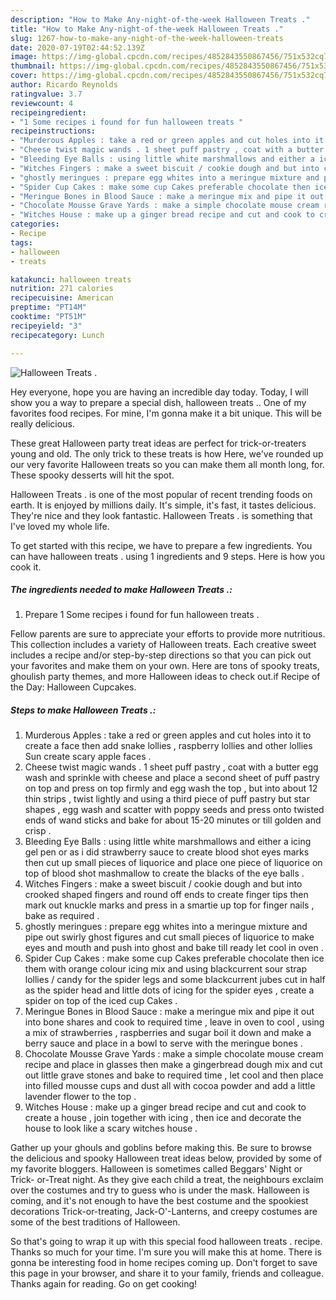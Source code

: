 ```yaml
---
description: "How to Make Any-night-of-the-week Halloween Treats ."
title: "How to Make Any-night-of-the-week Halloween Treats ."
slug: 1267-how-to-make-any-night-of-the-week-halloween-treats
date: 2020-07-19T02:44:52.139Z
image: https://img-global.cpcdn.com/recipes/4852843550867456/751x532cq70/halloween-treats-recipe-main-photo.jpg
thumbnail: https://img-global.cpcdn.com/recipes/4852843550867456/751x532cq70/halloween-treats-recipe-main-photo.jpg
cover: https://img-global.cpcdn.com/recipes/4852843550867456/751x532cq70/halloween-treats-recipe-main-photo.jpg
author: Ricardo Reynolds
ratingvalue: 3.7
reviewcount: 4
recipeingredient:
- "1 Some recipes i found for fun halloween treats "
recipeinstructions:
- "Murderous Apples : take a red or green apples and cut holes into it to create a face then add snake lollies , raspberry lollies and other lollies Sun create scary apple faces ."
- "Cheese twist magic wands . 1 sheet puff pastry , coat with a butter egg wash and sprinkle with cheese and place a second sheet of puff pastry on top and press on top firmly and egg wash the top , but into about 12 thin strips , twist lightly and using a third piece of puff pastry but star shapes , egg wash and scatter with poppy seeds and press onto twisted ends of wand sticks and bake for about 15-20 minutes or till golden and crisp ."
- "Bleeding Eye Balls : using little white marshmallows and either a icing gel pen or as i did strawberry sauce to create blood shot eyes marks then cut up small pieces of liquorice and place one piece of liquorice on top of blood shot mashmallow to create the blacks of the eye balls ."
- "Witches Fingers : make a sweet biscuit / cookie dough and but into crooked shaped fingers and round off ends to create finger tips then mark out knuckle marks and press in a smartie up top for finger nails , bake as required ."
- "ghostly meringues : prepare egg whites into a meringue mixture and pipe out swirly ghost figures and cut small pieces of liquorice to make eyes and mouth and push into ghost and bake till ready let cool in oven ."
- "Spider Cup Cakes : make some cup Cakes preferable chocolate then ice them with orange colour icing mix and using blackcurrent sour strap lollies / candy for the spider legs and some blackcurrent jubes cut in half as the spider head and little dots of icing for the spider eyes , create a spider on top of the iced cup Cakes ."
- "Meringue Bones in Blood Sauce : make a meringue mix and pipe it out into bone shares and cook to required time , leave in oven to cool , using a mix of strawberries , raspberries and sugar boil it down and make a berry sauce and place in a bowl to serve with the meringue bones ."
- "Chocolate Mousse Grave Yards : make a simple chocolate mouse cream recipe and place in glasses then make a gingerbread dough mix and cut out little grave stones and bake to required time , let cool and then place into filled mousse cups and dust all with cocoa powder and add a little lavender flower to the top ."
- "Witches House : make up a ginger bread recipe and cut and cook to create a house , join together with icing , then ice and decorate the house to look like a scary witches house ."
categories:
- Recipe
tags:
- halloween
- treats

katakunci: halloween treats 
nutrition: 271 calories
recipecuisine: American
preptime: "PT14M"
cooktime: "PT51M"
recipeyield: "3"
recipecategory: Lunch

---
```



![Halloween Treats .](https://img-global.cpcdn.com/recipes/4852843550867456/751x532cq70/halloween-treats-recipe-main-photo.jpg)

Hey everyone, hope you are having an incredible day today. Today, I will show you a way to prepare a special dish, halloween treats .. One of my favorites food recipes. For mine, I'm gonna make it a bit unique. This will be really delicious.

These great Halloween party treat ideas are perfect for trick-or-treaters young and old. The only trick to these treats is how Here, we&#39;ve rounded up our very favorite Halloween treats so you can make them all month long, for. These spooky desserts will hit the spot.

Halloween Treats . is one of the most popular of recent trending foods on earth. It is enjoyed by millions daily. It's simple, it's fast, it tastes delicious. They're nice and they look fantastic. Halloween Treats . is something that I've loved my whole life.


To get started with this recipe, we have to prepare a few ingredients. You can have halloween treats . using 1 ingredients and 9 steps. Here is how you cook it.

<!--inarticleads1-->

##### The ingredients needed to make Halloween Treats .:

1. Prepare 1 Some recipes i found for fun halloween treats .


Fellow parents are sure to appreciate your efforts to provide more nutritious. This collection includes a variety of Halloween treats. Each creative sweet includes a recipe and/or step-by-step directions so that you can pick out your favorites and make them on your own. Here are tons of spooky treats, ghoulish party themes, and more Halloween ideas to check out.if Recipe of the Day: Halloween Cupcakes. 

<!--inarticleads2-->

##### Steps to make Halloween Treats .:

1. Murderous Apples : take a red or green apples and cut holes into it to create a face then add snake lollies , raspberry lollies and other lollies Sun create scary apple faces .
1. Cheese twist magic wands . 1 sheet puff pastry , coat with a butter egg wash and sprinkle with cheese and place a second sheet of puff pastry on top and press on top firmly and egg wash the top , but into about 12 thin strips , twist lightly and using a third piece of puff pastry but star shapes , egg wash and scatter with poppy seeds and press onto twisted ends of wand sticks and bake for about 15-20 minutes or till golden and crisp .
1. Bleeding Eye Balls : using little white marshmallows and either a icing gel pen or as i did strawberry sauce to create blood shot eyes marks then cut up small pieces of liquorice and place one piece of liquorice on top of blood shot mashmallow to create the blacks of the eye balls .
1. Witches Fingers : make a sweet biscuit / cookie dough and but into crooked shaped fingers and round off ends to create finger tips then mark out knuckle marks and press in a smartie up top for finger nails , bake as required .
1. ghostly meringues : prepare egg whites into a meringue mixture and pipe out swirly ghost figures and cut small pieces of liquorice to make eyes and mouth and push into ghost and bake till ready let cool in oven .
1. Spider Cup Cakes : make some cup Cakes preferable chocolate then ice them with orange colour icing mix and using blackcurrent sour strap lollies / candy for the spider legs and some blackcurrent jubes cut in half as the spider head and little dots of icing for the spider eyes , create a spider on top of the iced cup Cakes .
1. Meringue Bones in Blood Sauce : make a meringue mix and pipe it out into bone shares and cook to required time , leave in oven to cool , using a mix of strawberries , raspberries and sugar boil it down and make a berry sauce and place in a bowl to serve with the meringue bones .
1. Chocolate Mousse Grave Yards : make a simple chocolate mouse cream recipe and place in glasses then make a gingerbread dough mix and cut out little grave stones and bake to required time , let cool and then place into filled mousse cups and dust all with cocoa powder and add a little lavender flower to the top .
1. Witches House : make up a ginger bread recipe and cut and cook to create a house , join together with icing , then ice and decorate the house to look like a scary witches house .


Gather up your ghouls and goblins before making this. Be sure to browse the delicious and spooky Halloween treat ideas below, provided by some of my favorite bloggers. Halloween is sometimes called Beggars&#39; Night or Trick- or-Treat night. As they give each child a treat, the neighbours exclaim over the costumes and try to guess who is under the mask. Halloween is coming, and it&#39;s not enough to have the best costume and the spookiest decorations Trick-or-treating, Jack-O&#39;-Lanterns, and creepy costumes are some of the best traditions of Halloween. 

So that's going to wrap it up with this special food halloween treats . recipe. Thanks so much for your time. I'm sure you will make this at home. There is gonna be interesting food in home recipes coming up. Don't forget to save this page in your browser, and share it to your family, friends and colleague. Thanks again for reading. Go on get cooking!
